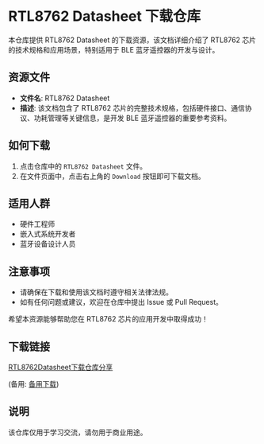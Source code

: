 # RTL8762 Datasheet 下载仓库

本仓库提供 RTL8762 Datasheet 的下载资源，该文档详细介绍了 RTL8762 芯片的技术规格和应用场景，特别适用于 BLE 蓝牙遥控器的开发与设计。

## 资源文件

- **文件名**: RTL8762 Datasheet
- **描述**: 该文档包含了 RTL8762 芯片的完整技术规格，包括硬件接口、通信协议、功耗管理等关键信息，是开发 BLE 蓝牙遥控器的重要参考资料。

## 如何下载

1. 点击仓库中的 `RTL8762 Datasheet` 文件。
2. 在文件页面中，点击右上角的 `Download` 按钮即可下载文档。

## 适用人群

- 硬件工程师
- 嵌入式系统开发者
- 蓝牙设备设计人员

## 注意事项

- 请确保在下载和使用该文档时遵守相关法律法规。
- 如有任何问题或建议，欢迎在仓库中提出 Issue 或 Pull Request。

希望本资源能够帮助您在 RTL8762 芯片的应用开发中取得成功！

## 下载链接
[RTL8762Datasheet下载仓库分享](https://pan.quark.cn/s/2fd70b77c3a7) 

(备用: [备用下载](https://pan.baidu.com/s/1pLrOsYTueuAJNrjgFUBivw?pwd=3k7x))

## 说明

该仓库仅用于学习交流，请勿用于商业用途。
